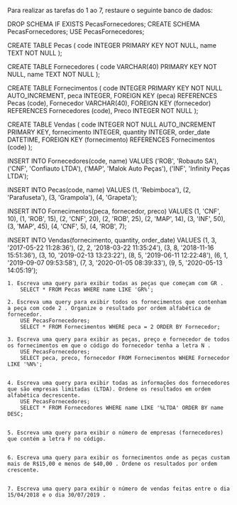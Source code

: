Para realizar as tarefas do 1 ao 7, restaure o seguinte banco de dados:

DROP SCHEMA IF EXISTS PecasFornecedores;
CREATE SCHEMA PecasFornecedores;
USE PecasFornecedores;

CREATE TABLE Pecas (
  code INTEGER PRIMARY KEY NOT NULL,
  name TEXT NOT NULL
);

CREATE TABLE Fornecedores (
  code VARCHAR(40) PRIMARY KEY NOT NULL,
  name TEXT NOT NULL
);

CREATE TABLE Fornecimentos (
  code INTEGER PRIMARY KEY NOT NULL AUTO_INCREMENT,
  peca INTEGER,
  FOREIGN KEY (peca) REFERENCES Pecas (code),
  Fornecedor VARCHAR(40),
  FOREIGN KEY (fornecedor) REFERENCES Fornecedores (code),
  Preco INTEGER NOT NULL
);

CREATE TABLE Vendas (
  code INTEGER NOT NULL AUTO_INCREMENT PRIMARY KEY,
  fornecimento INTEGER,
  quantity INTEGER,
  order_date DATETIME,
  FOREIGN KEY (fornecimento) REFERENCES Fornecimentos (code)
);

INSERT INTO Fornecedores(code, name)
  VALUES ('ROB', 'Robauto SA'),
    ('CNF', 'Confiauto LTDA'),
    ('MAP', 'Malok Auto Peças'),
    ('INF', 'Infinity Peças LTDA');

INSERT INTO Pecas(code, name)
  VALUES (1, 'Rebimboca'),
    (2, 'Parafuseta'),
    (3, 'Grampola'),
    (4, 'Grapeta');

INSERT INTO Fornecimentos(peca, fornecedor, preco)
  VALUES (1, 'CNF', 10),
    (1, 'ROB', 15),
    (2, 'CNF', 20),
    (2, 'ROB', 25),
    (2, 'MAP', 14),
    (3, 'INF', 50),
    (3, 'MAP', 45),
    (4, 'CNF', 5),
    (4, 'ROB', 7);

INSERT INTO Vendas(fornecimento, quantity, order_date)
  VALUES (1, 3, '2017-05-22 11:28:36'),
    (2, 2, '2018-03-22 11:35:24'),
    (3, 8, '2018-11-16 15:51:36'),
    (3, 10, '2019-02-13 13:23:22'),
    (8, 5, '2019-06-11 12:22:48'),
    (6, 1, '2019-09-07 09:53:58'),
    (7, 3, '2020-01-05 08:39:33'),
    (9, 5, '2020-05-13 14:05:19');
    
    
    1. Escreva uma query para exibir todas as peças que começam com GR .
    	SELECT * FROM Pecas	WHERE name LIKE 'GR%';
    
    2. Escreva uma query para exibir todos os fornecimentos que contenham a peça com code 2 . Organize o resultado por ordem alfabética de fornecedor.
		USE PecasFornecedores;
    	SELECT * FROM Fornecimentos WHERE peca = 2 ORDER BY Fornecedor;
    
    3. Escreva uma query para exibir as peças, preço e fornecedor de todos os fornecimentos em que o código do fornecedor tenha a letra N .
		USE PecasFornecedores;
        SELECT peca, preco, fornecedor FROM Fornecimentos WHERE Fornecedor LIKE '%N%';

    
    4. Escreva uma query para exibir todas as informações dos fornecedores que são empresas limitadas (LTDA). Ordene os resultados em ordem alfabética decrescente.
		USE PecasFornecedores;
		SELECT * FROM Fornecedores WHERE name LIKE '%LTDA' ORDER BY name DESC;
    	
    
    5. Escreva uma query para exibir o número de empresas (fornecedores) que contém a letra F no código.
    	
    
    6. Escreva uma query para exibir os fornecimentos onde as peças custam mais de R$15,00 e menos de $40,00 . Ordene os resultados por ordem crescente.
    	
    
    7. Escreva uma query para exibir o número de vendas feitas entre o dia 15/04/2018 e o dia 30/07/2019 .
    	
    
